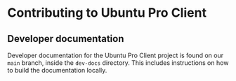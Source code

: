 # Contributing to Ubuntu Pro Client

## Developer documentation

Developer documentation for the Ubuntu Pro Client project is found on
our `main` branch, inside the `dev-docs` directory. This includes instructions
on how to build the documentation locally.
